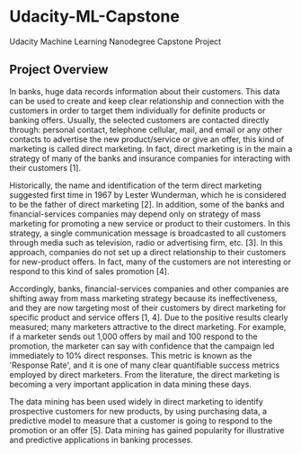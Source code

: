 # Udacity-ML-Capstone
Udacity Machine Learning Nanodegree Capstone Project
## Project Overview

In banks, huge data records information about their customers. This data can be used to create and keep
clear relationship and connection with the customers in order to target them individually for definite products or
banking offers. Usually, the selected customers are contacted directly through: personal contact, telephone cellular,
mail, and email or any other contacts to advertise the new product/service or give an offer, this kind of marketing is
called direct marketing. In fact, direct marketing is in the main a strategy of many of the banks and insurance
companies for interacting with their customers [1].


Historically, the name and identification of the term direct marketing suggested first time in 1967 by Lester
Wunderman, which he is considered to be the father of direct marketing [2]. In addition, some of the banks and
financial-services companies may depend only on strategy of mass marketing for promoting a new service or product
to their customers. In this strategy, a single communication message is broadcasted to all customers through media
such as television, radio or advertising firm, etc. [3]. In this approach, companies do not set up a direct relationship to
their customers for new-product offers. In fact, many of the customers are not interesting or respond to this kind of
sales promotion [4].


Accordingly, banks, financial-services companies and other companies are shifting away from mass marketing
strategy because its ineffectiveness, and they are now targeting most of their customers by direct marketing for
specific product and service offers [1, 4]. Due to the positive results clearly measured; many marketers attractive to the
direct marketing. For example, if a marketer sends out 1,000 offers by mail and 100 respond to the promotion, the
marketer can say with confidence that the campaign led immediately to 10% direct responses. This metric is known as
the 'Response Rate', and it is one of many clear quantifiable success metrics employed by direct marketers.
From the literature, the direct marketing is becoming a very important application in data mining these days.


The data mining has been used widely in direct marketing to identify prospective customers for new products, by using
purchasing data, a predictive model to measure that a customer is going to respond to the promotion or an offer [5].
Data mining has gained popularity for illustrative and predictive applications in banking processes.
